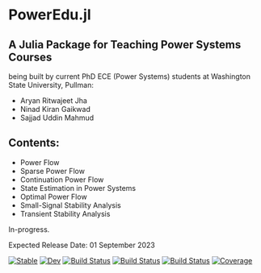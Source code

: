 # PowerEdu.jl
## A Julia Package for Teaching Power Systems Courses

being built by current PhD ECE (Power Systems) students at Washington State University, Pullman:
- Aryan Ritwajeet Jha
- Ninad Kiran Gaikwad
- Sajjad Uddin Mahmud

## Contents:
- Power Flow
- Sparse Power Flow
- Continuation Power Flow
- State Estimation in Power Systems
- Optimal Power Flow
- Small-Signal Stability Analysis
- Transient Stability Analysis



In-progress.

Expected Release Date: 01 September 2023

[![Stable](https://img.shields.io/badge/docs-stable-blue.svg)](https://ninadkgaikwad.github.io/PowerSystemsAnalysis.jl/stable/)
[![Dev](https://img.shields.io/badge/docs-dev-blue.svg)](https://ninadkgaikwad.github.io/PowerSystemsAnalysis.jl/dev/)
[![Build Status](https://github.com/ninadkgaikwad/PowerSystemsAnalysis.jl/actions/workflows/CI.yml/badge.svg?branch=main)](https://github.com/ninadkgaikwad/PowerSystemsAnalysis.jl/actions/workflows/CI.yml?query=branch%3Amain)
[![Build Status](https://travis-ci.com/ninadkgaikwad/PowerSystemsAnalysis.jl.svg?branch=main)](https://travis-ci.com/ninadkgaikwad/PowerSystemsAnalysis.jl)
[![Build Status](https://ci.appveyor.com/api/projects/status/github/ninadkgaikwad/PowerSystemsAnalysis.jl?svg=true)](https://ci.appveyor.com/project/ninadkgaikwad/PowerSystemsAnalysis-jl)
[![Coverage](https://codecov.io/gh/ninadkgaikwad/PowerSystemsAnalysis.jl/branch/main/graph/badge.svg)](https://codecov.io/gh/ninadkgaikwad/PowerSystemsAnalysis.jl)
